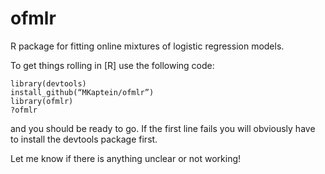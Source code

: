 # ofmlr
R package for fitting online mixtures of logistic regression models.

To get things rolling in [R] use the following code:
```
library(devtools)	
install_github(“MKaptein/ofmlr”)
library(ofmlr)
?ofmlr
```
and you should be ready to go. If the first line fails you will obviously have to install the devtools package first.

Let me know if there is anything unclear or not working!
